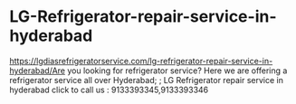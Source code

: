 # LG-Refrigerator-repair-service-in-hyderabad
https://lgdiasrefrigeratorservice.com/lg-refrigerator-repair-service-in-hyderabad/Are you looking for refrigerator service? Here we are offering a refrigerator service all over Hyderabad; ; LG Refrigerator repair service in hyderabad click to call us : 9133393345,9133393346   
